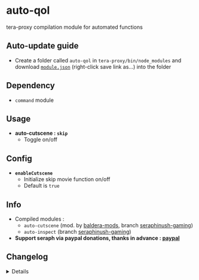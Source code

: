 # auto-qol
tera-proxy compilation module for automated functions

## Auto-update guide
- Create a folder called `auto-qol` in `tera-proxy/bin/node_modules` and download [`module.json`](https://raw.githubusercontent.com/seraphinush-gaming/auto-qol/master/module.json) (right-click save link as...) into the folder

## Dependency
- `command` module

## Usage
- __auto-cutscene : `skip`__
  - Toggle on/off

## Config
- __`enableCutscene`__
  - Initialize skip movie function on/off
  - Default is `true`

## Info
- Compiled modules :
  - `auto-cutscene` (mod. by [baldera-mods](https://github.com/baldera-mods), branch [seraphinush-gaming](https://github.com/ylennia-archives/auto-cutscene))
  - `auto-inspect` (branch [seraphinush-gaming](https://github.com/ylennia-archives/auto-inspect))
- **Support seraph via paypal donations, thanks in advance : [paypal](https://www.paypal.me/seraphinush)**

## Changelog
<details>

    2.00
    - Refactor into submodules
    1.00
    - Initial commit

</details>